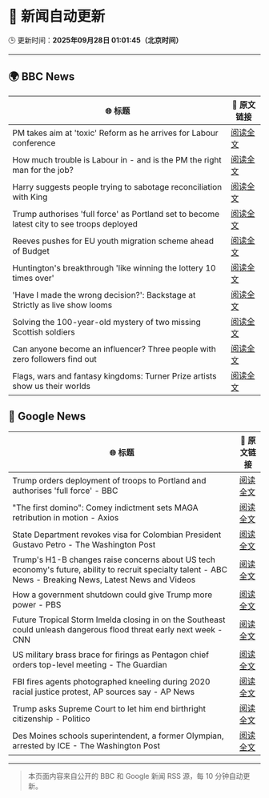 # 🧠 新闻自动更新

🕒 更新时间：**2025年09月28日 01:01:45（北京时间）**

---

## 🌍 BBC News

| 🌐 标题 | 🔗 原文链接 |
|--------|-------------|
| PM takes aim at 'toxic' Reform as he arrives for Labour conference | [阅读全文](https://www.bbc.com/news/articles/cn0xzdgyx0do?at_medium=RSS&at_campaign=rss) |
| How much trouble is Labour in - and is the PM the right man for the job? | [阅读全文](https://www.bbc.com/news/articles/c1kwlzv9zl1o?at_medium=RSS&at_campaign=rss) |
| Harry suggests people trying to sabotage reconciliation with King | [阅读全文](https://www.bbc.com/news/articles/c04q3pr12e5o?at_medium=RSS&at_campaign=rss) |
| Trump authorises 'full force' as Portland set to become latest city to see troops deployed | [阅读全文](https://www.bbc.com/news/articles/cddmn6ge6e2o?at_medium=RSS&at_campaign=rss) |
| Reeves pushes for EU youth migration scheme ahead of Budget | [阅读全文](https://www.bbc.com/news/articles/c179z10vy28o?at_medium=RSS&at_campaign=rss) |
| Huntington's breakthrough 'like winning the lottery 10 times over' | [阅读全文](https://www.bbc.com/news/articles/c3vzek4dkyyo?at_medium=RSS&at_campaign=rss) |
| 'Have I made the wrong decision?': Backstage at Strictly as live show looms | [阅读全文](https://www.bbc.com/news/articles/c9dx0x68z46o?at_medium=RSS&at_campaign=rss) |
| Solving the 100-year-old mystery of two missing Scottish soldiers | [阅读全文](https://www.bbc.com/news/articles/c7088ynken8o?at_medium=RSS&at_campaign=rss) |
| Can anyone become an influencer? Three people with zero followers find out | [阅读全文](https://www.bbc.com/news/articles/cy7pe3l3d6no?at_medium=RSS&at_campaign=rss) |
| Flags, wars and fantasy kingdoms: Turner Prize artists show us their worlds | [阅读全文](https://www.bbc.com/news/articles/cn0xyqj7pxwo?at_medium=RSS&at_campaign=rss) |

## 📰 Google News

| 🌐 标题 | 🔗 原文链接 |
|--------|-------------|
| Trump orders deployment of troops to Portland and authorises 'full force' - BBC | [阅读全文](https://news.google.com/rss/articles/CBMiWkFVX3lxTE9zeTVGTjViUzBfa3h3NHc1b2t4UVRHUldlUWJfU1FWTU51dXdxcGtaR2M0RFpYVjFNTm9tamNtRnZMUEJHd0RsOWNpM1lyS3g3WEZ2aUpkdWs5UdIBX0FVX3lxTE1qUGZQY1JpOXNnQWNlcm1Bc3FPWDF6QkRwLU9BQURiYTI1UklmQV83YlgycktWZ0ZNeTRWa1dweDlYTFJrcW5FdE9ldUN1WkkxYU96OTJZVXdhbjhyT1Vn?oc=5) |
| "The first domino": Comey indictment sets MAGA retribution in motion - Axios | [阅读全文](https://news.google.com/rss/articles/CBMifkFVX3lxTE5KcjFWelpFTUhXQ1FxQ3dBMnJGd2J6WXBNT2xuRGJxWjZfWHJWdlRIMC1RZ2RsZGtWV1BWcG9BY2U1VmJpV3BCZ1UxYXZCVlBGQ2phZ1ZhMXlWUTNwYW1LeVNxRWt3bGtXamMtYUVFck9FcG94emRxYmtXeWtQZw?oc=5) |
| State Department revokes visa for Colombian President Gustavo Petro - The Washington Post | [阅读全文](https://news.google.com/rss/articles/CBMiiAFBVV95cUxNY0xINWNkWlVlbXoxQTMzdWVna2ZLd1JZdVNWYzlBNTI4RWFRZTFpVmxKN2kwMFpEV1RWaFNrbE9nTklMWkwzaTlKRmlVQUpfVWtJNGVtZ3lrRW5aalcySXdMc3FjTEhWRFdCWGpvMGg0ZUw1aHAtVnJrdm1DZE9wejJJUVdrdnVi?oc=5) |
| Trump's H1-B changes raise concerns about US tech economy's future, ability to recruit specialty talent - ABC News - Breaking News, Latest News and Videos | [阅读全文](https://news.google.com/rss/articles/CBMioAFBVV95cUxQR1NURVV3bzM3Q3N2SGgtWkJ0VEhiNUZtSTZtNloxS1JmQjhEbUpSZGNyaUVmUi1DbDViMjVwcXdWRlVhOWp2VlhETDZqb1dCY0pweWZ5ak83TlNMb3JyMURUQXRhM3FIcXFlN1lPS0c4b1l2YWJCeUltTXBUQ3lTT0hjc2ZMdnR6UXdBQ0dyZUR1UzA1anNZVXVJc0FXTnZ10gGmAUFVX3lxTE9tTjNxNFZmWDN1ZG9TYWsxLW9SWWFXTm5xSk5MOTBBWXZDanRtUDNQUkNmRDhSRVd1LWtOTkd2WXVtUUxrSVdTMDBTMFBQUENhRDRlOS1hODJVaHllUDRyZHhRSzA2RXBmeHVpejh0ckNDRDA4MFJ4dDZmcWNpVjB3OS1Pd2g0TVRjRHhhdXlJTzR1bUo3OFFOSGJKS2Vvc05jXzRfTnc?oc=5) |
| How a government shutdown could give Trump more power - PBS | [阅读全文](https://news.google.com/rss/articles/CBMilgFBVV95cUxObmIxS2c3MVRodVQyODh2NDZodDFuUV82c0VhVDFkMXNSbVhxRjJKUzllaHVnZW1vM1NaOVBtUVA2d0FTdlNncTY2Q3UwbWVZRGNwYlZNaEFiSDloSlVRY0I1Z1dWelh3ZnpKS0dxR0RaM1N2WF9hVkdjWmpxZ3h5d0hra0VOOEYyVk44ZTFaeWMydjN5bVHSAZsBQVVfeXFMTVp1Qm9XejRkUWk1VElyZkxhdnBBaW53YlQ4TEhWRWpzYUx6MHhNbFhVQWNBQ3VWeHdtejB3aFNsS1FDb0RCZHJrVVI1Rk5fdHRTTW9IbFhHMy1RWWpyM3FvckNmU1c1eXhneFdDUktTM0NtUmR0T1VROFJDSTZYVjFQZno0YS0ycXBHSmdTal92MkpEamUxY3JURFE?oc=5) |
| Future Tropical Storm Imelda closing in on the Southeast could unleash dangerous flood threat early next week - CNN | [阅读全文](https://news.google.com/rss/articles/CBMimgFBVV95cUxQS3lNbGJhV2xWQkVtUmw2emlrZlNQRjhUdDRnZnp6X3RBbUJ3eU9mQlVxQnpBaWF6X2NhMWNvc01Fem4yMW9uZHJnVGF5NVBrTWtLX20tUVI1cVZPQkx6MThQdUJEME4yb0NyNWdqdUJUQnRTU1h3NndNUi1HWmE2aUFmODEzM1AwM3lCS0UtMWs5RGtvcXk4UEZB?oc=5) |
| US military brass brace for firings as Pentagon chief orders top-level meeting - The Guardian | [阅读全文](https://news.google.com/rss/articles/CBMikgFBVV95cUxQckFfRGFlOW4zN05sSWttdGhmUGFvQkgzX1NPMlBXTUV0cUw5ejNFZWhBRFlUZ3RESWxrWXR3UzZpS0FxOG4tWU5Hbl9leG5HLW01azA4OWFzazBHeE5uaFlsLVRKUVJQdjlPS1hzbmFpSHBSdHR1d0pENjY3Q09xeFBrRV9MVmI4dHRDSlZKUThrQQ?oc=5) |
| FBI fires agents photographed kneeling during 2020 racial justice protest, AP sources say - AP News | [阅读全文](https://news.google.com/rss/articles/CBMikAFBVV95cUxQUmZCV1dlSXl0NFBJSFJMZHhzeFRmSVFFLXJzN1hfOWFlRlNMUlZ3ZExTdTJ4c0NKUGwtR1plaHpGdmpVaEh1OFhMLXhrTG5tOFFzYllvOVc4ZEZSeTU4VDhrVnN5bmI4UGF1alJKQUpyMTVQTkRpSF80aTNrOGlwVFBzZzhPT1I2N1dVSVdkY18?oc=5) |
| Trump asks Supreme Court to let him end birthright citizenship - Politico | [阅读全文](https://news.google.com/rss/articles/CBMinwFBVV95cUxQZ0lqbHNxYk5yTjZmN1A2dzkxenA0VzJ4bTVaUE5oTjl2RWdqTjhXekU2V0c5c1ZsbXBWVTI2Y25IMTlkaWpvWjJIWVpHcUhzWW1OelNLbnJKWXp0ZGtqUGZzWDFfSVQyaTRhcjBGYmU5cUhUSTFYMF9Ldmp4bkNqUkhZRTVkSTU5YzZMNzFkS1RYQXBuc3RzaWtXeUVmc2c?oc=5) |
| Des Moines schools superintendent, a former Olympian, arrested by ICE - The Washington Post | [阅读全文](https://news.google.com/rss/articles/CBMilgFBVV95cUxPdWxpOHJIckNpUW9GWUVST3JrS3FfUjVueVdpbTZkNkZUNjZ4VHZzRGlQNWZKSjEzMHNFb0ZfcUFnalFfcmpMUEJyclRIWER2U3dRZXg3ZzVZUGNhUVZmSzR6b1gxdVpLaEdneEpXQm9rWWhDT3dWZ05rTGJrTWt4OTRMTG0tMVlCTDNSMXQ1dEZIWjBfSGc?oc=5) |

---
> 本页面内容来自公开的 BBC 和 Google 新闻 RSS 源，每 10 分钟自动更新。